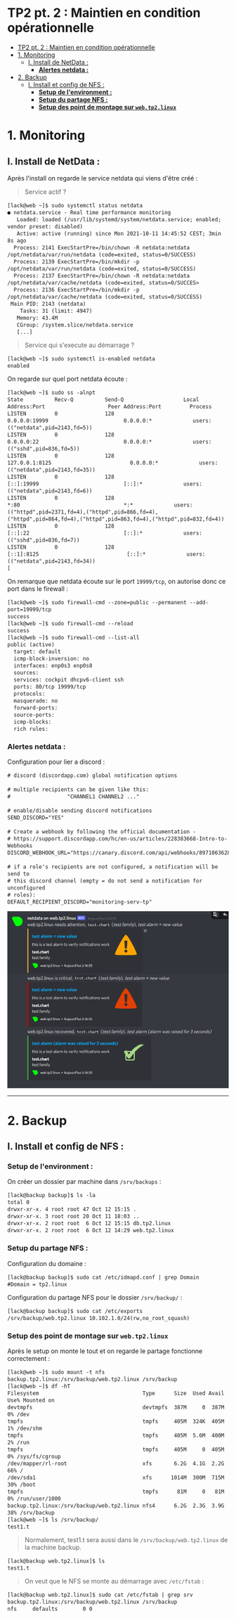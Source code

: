 # TP2 pt. 2 : Maintien en condition opérationnelle

- [TP2 pt. 2 : Maintien en condition opérationnelle](#tp2-pt-2--maintien-en-condition-opérationnelle)
- [1. Monitoring](#1-monitoring)
  - [I. Install de NetData :](#i-install-de-netdata-)
    - [**Alertes netdata :**](#alertes-netdata-)
- [2. Backup](#2-backup)
  - [I. Install et config de NFS :](#i-install-et-config-de-nfs-)
    - [**Setup de l'environment :**](#setup-de-lenvironment-)
    - [**Setup du partage NFS :**](#setup-du-partage-nfs-)
    - [**Setup des point de montage sur `web.tp2.linux`**](#setup-des-point-de-montage-sur-webtp2linux)

# 1. Monitoring 

## I. Install de NetData :  

Après l'install on regarde le service netdata qui viens d'être créé :

> Service actif ?

```
[lack@web ~]$ sudo systemctl status netdata
● netdata.service - Real time performance monitoring
   Loaded: loaded (/usr/lib/systemd/system/netdata.service; enabled; vendor preset: disabled)
   Active: active (running) since Mon 2021-10-11 14:45:52 CEST; 3min 8s ago
  Process: 2141 ExecStartPre=/bin/chown -R netdata:netdata /opt/netdata/var/run/netdata (code=exited, status=0/SUCCESS)
  Process: 2139 ExecStartPre=/bin/mkdir -p /opt/netdata/var/run/netdata (code=exited, status=0/SUCCESS)
  Process: 2137 ExecStartPre=/bin/chown -R netdata:netdata /opt/netdata/var/cache/netdata (code=exited, status=0/SUCCES>
  Process: 2136 ExecStartPre=/bin/mkdir -p /opt/netdata/var/cache/netdata (code=exited, status=0/SUCCESS)
 Main PID: 2143 (netdata)
    Tasks: 31 (limit: 4947)
   Memory: 43.4M
   CGroup: /system.slice/netdata.service
   [...]
```

> Service qui s'execute au démarrage ?

```
[lack@web ~]$ sudo systemctl is-enabled netdata
enabled
```

On regarde sur quel port netdata écoute :  

```
[lack@web ~]$ sudo ss -alnpt
State          Recv-Q          Send-Q                   Local Address:Port                    Peer Address:Port         Process
LISTEN         0               128                            0.0.0.0:19999                        0.0.0.0:*             users:(("netdata",pid=2143,fd=5))
LISTEN         0               128                            0.0.0.0:22                           0.0.0.0:*             users:(("sshd",pid=836,fd=5))
LISTEN         0               128                          127.0.0.1:8125                         0.0.0.0:*             users:(("netdata",pid=2143,fd=35))
LISTEN         0               128                               [::]:19999                           [::]:*             users:(("netdata",pid=2143,fd=6))
LISTEN         0               128                                  *:80                                 *:*             users:(("httpd",pid=2371,fd=4),("httpd",pid=866,fd=4),("httpd",pid=864,fd=4),("httpd",pid=863,fd=4),("httpd",pid=832,fd=4))
LISTEN         0               128                               [::]:22                              [::]:*             users:(("sshd",pid=836,fd=7))
LISTEN         0               128                              [::1]:8125                            [::]:*             users:(("netdata",pid=2143,fd=34))
[
```

On remarque que netdata écoute sur le port `19999/tcp`, on autorise donc ce port dans le firewall :  

```
[lack@web ~]$ sudo firewall-cmd --zone=public --permanent --add-port=19999/tcp
success
[lack@web ~]$ sudo firewall-cmd --reload
success
[lack@web ~]$ sudo firewall-cmd --list-all
public (active)
  target: default
  icmp-block-inversion: no
  interfaces: enp0s3 enp0s8
  sources:
  services: cockpit dhcpv6-client ssh
  ports: 80/tcp 19999/tcp
  protocols:
  masquerade: no
  forward-ports:
  source-ports:
  icmp-blocks:
  rich rules:
```

### **Alertes netdata :**  

Configuration pour lier a discord :  

```
# discord (discordapp.com) global notification options

# multiple recipients can be given like this:
#                  "CHANNEL1 CHANNEL2 ..."

# enable/disable sending discord notifications
SEND_DISCORD="YES"

# Create a webhook by following the official documentation -
# https://support.discordapp.com/hc/en-us/articles/228383668-Intro-to-Webhooks
DISCORD_WEBHOOK_URL="https://canary.discord.com/api/webhooks/897106362847342592/XXXXXXXXXXXXXXXXXXXXXXXXXXXXXXXXXXXXXXXX"

# if a role's recipients are not configured, a notification will be send to
# this discord channel (empty = do not send a notification for unconfigured
# roles):
DEFAULT_RECIPIENT_DISCORD="monitoring-serv-tp"
```
![](./img/test-alarm-1.png)

---

# 2. Backup 

## I. Install et config de NFS :  

### **Setup de l'environment :**  

On créer un dossier par machine dans `/srv/backups` :  

```
[lack@backup backup]$ ls -la
total 0
drwxr-xr-x. 4 root root 47 Oct 12 15:15 .
drwxr-xr-x. 3 root root 20 Oct 11 18:03 ..
drwxr-xr-x. 2 root root  6 Oct 12 15:15 db.tp2.linux
drwxr-xr-x. 2 root root  6 Oct 12 14:29 web.tp2.linux
```
### **Setup du partage NFS :**

Configuration du domaine :  

```
[lack@backup backup]$ sudo cat /etc/idmapd.conf | grep Domain
#Domain = tp2.linux
```

Configuration du partage NFS pour le dossier `/srv/backup/` :  

```
[lack@backup backup]$ sudo cat /etc/exports
/srv/backup/web.tp2.linux 10.102.1.0/24(rw,no_root_squash)
```

### **Setup des point de montage sur `web.tp2.linux`**

Après le setup on monte le tout et on regarde le partage fonctionne correctement :  

```
[lack@web ~]$ sudo mount -t nfs backup.tp2.linux:/srv/backup/web.tp2.linux /srv/backup
[lack@web ~]$ df -hT
Filesystem                                 Type      Size  Used Avail Use% Mounted on
devtmpfs                                   devtmpfs  387M     0  387M   0% /dev
tmpfs                                      tmpfs     405M  324K  405M   1% /dev/shm
tmpfs                                      tmpfs     405M  5.6M  400M   2% /run
tmpfs                                      tmpfs     405M     0  405M   0% /sys/fs/cgroup
/dev/mapper/rl-root                        xfs       6.2G  4.1G  2.2G  66% /
/dev/sda1                                  xfs      1014M  300M  715M  30% /boot
tmpfs                                      tmpfs      81M     0   81M   0% /run/user/1000
backup.tp2.linux:/srv/backup/web.tp2.linux nfs4      6.2G  2.3G  3.9G  38% /srv/backup
[lack@web ~]$ ls /srv/backup/
test1.t
```
> Normalement, test1.t sera aussi dans le `/srv/backup/web.tp2.linux` de la machine backup.

```
[lack@backup web.tp2.linux]$ ls
test1.t
```

> On veut que le NFS se monte au démarrage avec `/etc/fstab` :  

```
[lack@backup web.tp2.linux]$ sudo cat /etc/fstab | grep srv
backup.tp2.linux:/srv/backup/web.tp2.linux /srv/backup               nfs     defaults        0 0
```